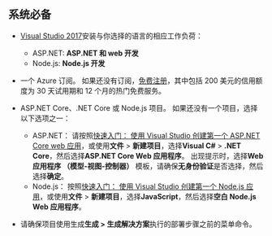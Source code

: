 ## <a name="prerequisites"></a>系统必备

* [Visual Studio 2017](https://visualstudio.microsoft.com/downloads/?utm_medium=microsoft&utm_source=docs.microsoft.com&utm_campaign=button+cta&utm_content=download+vs2017)安装与你选择的语言的相应工作负荷：
  * ASP.NET: **ASP.NET 和 web 开发**
  * Node.js: **Node.js 开发**

* 一个 Azure 订阅。 如果还没有订阅，[免费注册](https://azure.microsoft.com/free/?ref=microsoft.com&utm_source=microsoft.com&utm_medium=doc&utm_campaign=visualstudio)，其中包括 200 美元的信用额度为 30 天试用期和 12 个月的热门免费服务。

* ASP.NET Core、.NET Core 或 Node.js 项目。 如果还没有一个项目，选择以下选项之一：
  * ASP.NET： 请按照[快速入门： 使用 Visual Studio 创建第一个 ASP.NET Core web 应用](../../ide/quickstart-aspnet-core.md)，或使用**文件** > **新建项目**，选择**Visual C#** > **.NET Core**，然后选择**ASP.NET Core Web 应用程序**。 出现提示时，选择**Web 应用程序 （模型-视图-控制器）** 模板，请确保**无身份验证**是否选择，然后选择**确定**。
  * Node.js： 按照[快速入门： 使用 Visual Studio 创建第一个 Node.js 应用](../../ide/quickstart-nodejs.md)，或使用**文件** > **新建项目**，选择**JavaScript**，然后选择**空白 Node.js Web 应用程序**。

* 请确保项目使用生成**生成 > 生成解决方案**执行的部署步骤之前的菜单命令。